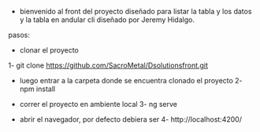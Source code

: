 * bienvenido al front del proyecto diseñado para listar la tabla y los datos y la tabla en andular cli diseñado por Jeremy Hidalgo.

pasos:
* clonar el proyecto

1- git clone https://github.com/SacroMetal/Dsolutionsfront.git

* luego entrar a la carpeta donde se encuentra clonado el proyecto
2- npm install

* correr el proyecto en ambiente local
3- ng serve

* abrir el navegador, por defecto debiera ser
4- http://localhost:4200/